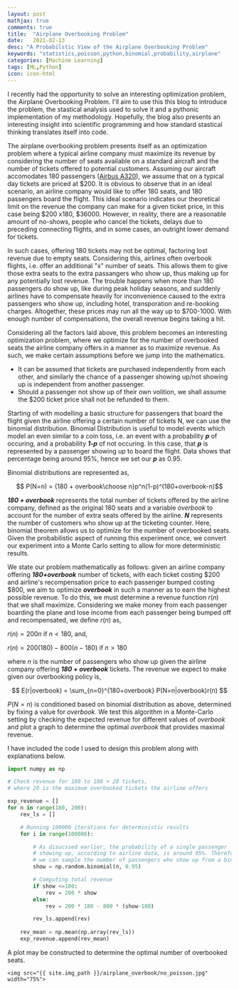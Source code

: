 ```yaml
---
layout: post
mathjax: true
comments: true
title:  "Airplane Overbooking Problem"
date:   2021-02-13
desc: "A Probabilstic View of the Airplane Overbooking Problem"
keywords: "statistics,poisson,python,binomial,probability,airplane"
categories: [Machine Learning]
tags: [ML,Python]
icon: icon-html
---
```


I recently had the opportunity to solve an interesting optimization problem, the Airplane Overbooking Problem. I'll aim to use this this blog to introduce the problem, the stastical analysis used to solve it and a pythonic implementation of my methodology. Hopefully, the blog also presents an interesting insight into scientific programming and how standard stastical thinking translates itself into code. 

The airplane overbooking problem presents itself as an optimization problem where a typical airline company must maximize its revenue by considering the number of seats available on a standard aircraft and the number of tickets offered to potential customers. Assuming our aircraft accomodates 180 passengers ([Airbus A320](https://www.airbus.com/aircraft/passenger-aircraft/a320-family/a320ceo.html)), we assume that on a typical day tickets are priced at \$200. It is obvious to observe that in an ideal scenario, an airline company would like to offer 180 seats, and 180 passengers board the flight. This ideal scenario indicates our theoretical limit on the revenue the company can make for a given ticket price, in this case being \$200 x180, \$36000. However, in reality, there are a reasonable amount of no-shows, people who cancel the tickets, delays due to preceding connecting flights, and in some cases, an outright lower demand for tickets. 

In such cases, offering 180 tickets may not be optimal, factoring lost revenue due to empty seats. Considering this, airlines often overbook flights, i.e. offer an additional "x" number of seats. This allows them to give those extra seats to the extra passangers who show up, thus making up for any potentially lost revenue. The trouble happens when more than 180 passengers do show up, like during peak holiday seasons, and suddenly airlines have to compensate heavily for inconvenience caused to the extra passengers who show up, including hotel, transporation and re-booking charges. Altogether, these prices may run all the way up to \$700-1000. With enough number of compensations, the overall revenue begins taking a hit. 

Considering all the factors laid above, this problem becomes an interesting optimization problem, where we optimize for the number of overbooked seats the airline company offers in a manner as to maximize revenue. As such, we make certain assumptions before we jump into the mathematics. 
- It can be assumed that tickets are purchased independently from each other, and similarly the chance of a passenger showing up/not showing up is independent from another passenger.
- Should a passenger not show up of their own volition, we shall assume the \$200 ticket price shall not be refunded to them.

Starting of with modelling a basic structure for passengers that board the flight given the airline offering a certain number of tickets N, we can use the binomial distribution. Binomial Distribution is useful to model events which model an even similar to a coin toss, i.e. an event with a probability ***p*** of occuring, and a probability ***1-p*** of not occuring. In this case, that ***p*** is represented by a passenger showing up to board the flight. Data shows that percentage being around 95%, hence we set our ***p*** as 0.95.

Binomial distributions are represented as,

$$ P(N=n) =  {180 + overbook\choose n}p^n(1-p)^(180+overbook-n)$$

***180 + overbook*** represents the total number of tickets offered by the airline company, defined as the original 180 seats and a variable *overbook* to account for the number of extra seats offered by the airline. ***N*** represents the number of customers who show up at the ticketing counter. Here, binomial theorem allows us to optimize for the number of overbooked seats. Given the probabilistic aspect of running this experiment once, we convert our experiment into a Monte Carlo setting to allow for more deterministic results.

We state our problem mathematically as follows: given an airline company offering ***180+overbook*** number of tickets, with each ticket costing \$200 and airline's recompensation price to each passenger bumped costing \$800, we aim to optimize ***overbook*** in such a manner as to earn the highest possible revenue. To do this, we must determine a revenue function $r(n)$ that we shall maximize. Considering we make money from each passenger boarding the plane and lose income from each passenger being bumped off and recompensated, we define $r(n)$ as,

$r(n) = 200n$ if $n < 180$, and,

$r(n) = 200(180) - 800(n-180)$ if $n > 180$

where $n$ is the number of passengers who show up given the airline company offering ***180 + overbook*** tickets. The revenue we expect to make given our overbooking policy is,

$$ E(r|overbook) = \sum_{n=0}^{180+overbook} P(N=n|overbook)r(n) $$

$P(N=n)$ is conditioned based on binomial distribution as above, determined by fixing a value for $overbook$. We test this algorithm in a Monte-Carlo setting by checking the expected revenue for different values of $overbook$ and plot a graph to determine the optimal $overbook$ that provides maximal revenue. 

I have included the code I used to design this problem along with explanations below.

```python
import numpy as np

# Check revenue for 180 to 180 + 20 tickets, 
# where 20 is the maximum overbooked tickets the airline offers

exp_revenue = []
for n in range(180, 200):
    rev_ls = []

    # Running 100000 iterations for deterministic results 
    for i in range(100000):

        # As disucssed earlier, the probability of a single passenger
        # showing up, according to airline data, is around 95%. Therefore,
        # we can sample the number of passengers who show up from a binomial distribution.
        show = np.random.binomial(n, 0.95)

        # Computing total revenue
        if show <=180:
            rev = 200 * show 
        else:
            rev = 200 * 180 - 800 * (show-180)

        rev_ls.append(rev)
  
    rev_mean = np.mean(np.array(rev_ls))
    exp_revenue.append(rev_mean)
```

A plot may be constructed to determine the optimal number of overbooked seats. 

<!-- ![edit]({{ site.img_path }}/airplane_overbook/no_poisson.jpg) -->
	<img src="{{ site.img_path }}/airplane_overbook/no_poisson.jpg" width="75%">